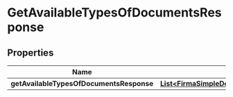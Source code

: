 

# GetAvailableTypesOfDocumentsResponse


## Properties

| Name | Type | Description | Notes |
|------------ | ------------- | ------------- | -------------|
|**getAvailableTypesOfDocumentsResponse** | [**List&lt;FirmaSimpleDocumentTypeInformation&gt;**](FirmaSimpleDocumentTypeInformation.md) |  |  [optional] |



